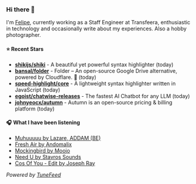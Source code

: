 ### Hi there 👋

I'm [Felipe](https://felipevm.com), currently working as a Staff Engineer at Transfeera, enthusiastic in technology and occasionally write about my experiences. Also a hobby photographer.

#### ⭐ Recent Stars
- **[shikijs/shiki](https://github.com/shikijs/shiki)** - A beautiful yet powerful syntax highlighter (today)
- **[bansal/folder](https://github.com/bansal/folder)** - Folder – An open-source Google Drive alternative, powered by Cloudflare. 🚀 (today)
- **[speed-highlight/core](https://github.com/speed-highlight/core)** - A lightweight syntax highlighter written in JavaScript (today)
- **[egoist/chatwise-releases](https://github.com/egoist/chatwise-releases)** - The fastest AI Chatbot for any LLM (today)
- **[johnyeocx/autumn](https://github.com/johnyeocx/autumn)** - Autumn is an open-source pricing &amp; billing platform (today)

#### 🎧 What I have been listening
- [Muhuuuuu by Lazare, ADDAM (BE)](https://open.spotify.com/track/7qrnsZLQIjYljtyWUkmZNa)
- [Fresh Air by Andomalix](https://open.spotify.com/track/6vRACTV6UDae5QypUBl4G1)
- [Mockingbird by Moojo](https://open.spotify.com/track/0otwvCxWyHsbYdHKZ0POI8)
- [Need U by Stavros Sounds](https://open.spotify.com/track/2b0kR7h2yAZPTkQFD27nNT)
- [Cos Of You - Edit by Joseph Ray](https://open.spotify.com/track/2Qbo6KJqPy6LSNonvjCFIR)

_Powered by [TuneFeed](https://tunefeed.app?ref=github.com)_
